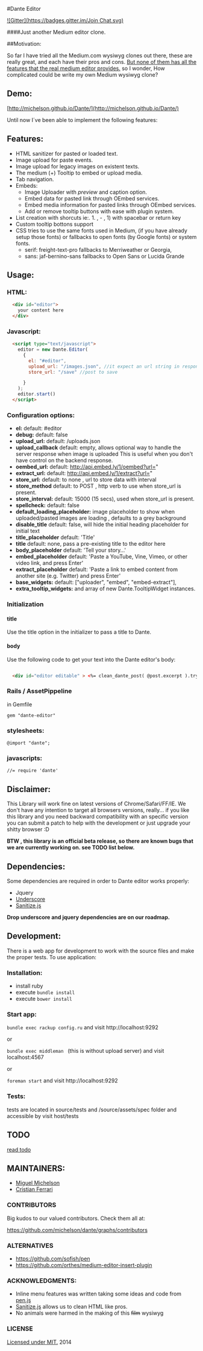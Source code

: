 #Dante Editor

[![Gitter](https://badges.gitter.im/Join Chat.svg)](https://gitter.im/michelson/Dante?utm_source=badge&utm_medium=badge&utm_campaign=pr-badge&utm_content=badge)

####Just another Medium editor clone.

##Motivation:

So far I have tried all the Medium.com wysiwyg clones out there, these are really great, and each have their pros and cons. [But none of them has all the features that the real medium editor provides.](http://howtox.com/medium-editor-clones-in-js/)
so I wonder, How complicated could be write my own Medium wysiwyg clone?

## Demo:

[http://michelson.github.io/Dante/](http://michelson.github.io/Dante/)

Until now I´ve been able to implement the following features:

## Features:

+ HTML sanitizer for pasted or loaded text.
+ Image upload for paste events.
+ Image upload for legacy images on existent texts.
+ The medium (+) Tooltip to embed or upload media.
+ Tab navigation.
+ Embeds:
  + Image Uploader with *preview* and caption option.
  + Embed data for pasted link through OEmbed services.
  + Embed media information for pasted links through OEmbed services.
  + Add or remove tooltip buttons with ease with plugin system.
+ List creation with shorcuts ie:. 1. , - , 1) with spacebar or return key
+ Custom tooltip bottons support
+ CSS tries to use the same fonts used in Medium, (if you have already setup those fonts) or fallbacks to open fonts (by Google fonts) or system fonts.
  + serif: freight-text-pro fallbacks to Merriweather or Georgia,
  + sans:  jaf-bernino-sans fallbacks to Open Sans or Lucida Grande


## Usage:

### HTML:

```html
  <div id="editor">
    your content here
  </div>
```

### Javascript:

```html
  <script type="text/javascript">
    editor = new Dante.Editor(
      {
        el: "#editor",
        upload_url: "/images.json", //it expect an url string in response like /your/server/image.jpg or http://app.com/images/image.jpg
        store_url: "/save" //post to save

      }
    );
    editor.start()
  </script>
```

### Configuration options:

+ **el:**          default: #editor
+ **debug:**   default: false
+ **upload_url:**  default: /uploads.json
+ **upload_callback** default: empty, allows optional way to handle the server response when image is uploaded This is useful when you don't have control on the backend response.
+ **oembed_url:**  default: http://api.embed.ly/1/oembed?url="
+ **extract_url:** default: http://api.embed.ly/1/extract?url="
+ **store_url:**   default: to none , url to store data with interval
+ **store_method** default: to POST , http verb to use when store_url is present.
+ **store_interval:** default: 15000 (15 secs), used when store_url is present.
+ **spellcheck:**  default: false
+ **default_loading_placeholder:** image placeholder to show when uploaded/pasted images are loading , defaults to a grey background
+ **disable_title** default: false, will hide the initial heading placeholder for initial text
+ **title_placeholder** default: 'Title'
+ **title** default: none, pass a pre-existing title to the editor here
+ **body_placeholder** default: 'Tell your story…'
+ **embed_placeholder** default: 'Paste a YouTube, Vine, Vimeo, or other video link, and press Enter'
+ **extract_placeholder** default: 'Paste a link to embed content from another site (e.g. Twitter) and press Enter'
+ **base_widgets:** default: ["uploader", "embed", "embed-extract"],
+ **extra_tooltip_widgets:** and array of new Dante.TooltipWidget instances.

### Initialization

#### title
 Use the title option in the initializer to pass a title to Dante.
   
#### body
  Use the following code to get your text into the Dante editor's body:
```html

  <div id="editor editable" > <%= clean_dante_post( @post.excerpt ).try(:html_safe) %> </div>

```

### Rails / AssetPippeline

in Gemfile

```gem "dante-editor"```

### stylesheets:

```@import "dante";```

### javascripts:

```//= require 'dante'```

## Disclaimer:

This Library will work fine on latest versions of Chrome/Safari/FF/IE.
We don't have any intention to target all browsers versions, really... if you like this library and you need backward compatibility with an specific version you can submit a patch to help with the development or just upgrade your shitty browser :D

**BTW , this library is an official beta release, so there are known bugs that we are currently working on.
see TODO list below.**

## Dependencies:

Some dependencies are required in order to Dante editor works properly:

+ Jquery
+ [Underscore](https://github.com/documentcloud/underscore)
+ [Sanitize.js](https://github.com/gbirke/sanitize.js)


**Drop underscore and jquery dependencies are on our roadmap.**


## Development:

There is a web app for development to work with the source files and make the proper tests. To use application:

### Installation:

+ install ruby
+ execute `bundle install`
+ execute `bower install`

### Start app:

`bundle exec rackup config.ru` and visit http://localhost:9292

or

`bundle exec middleman ` (this is without upload server)
and visit localhost:4567

or

`foreman start` and visit http://localhost:9292

### Tests:

tests are located in source/tests and /source/assets/spec folder and accessible by visit host/tests

## TODO

  [read todo](./TODO.md)

## MAINTAINERS:

+ [Miguel Michelson](http://github.com/michelson)
+ [Cristian Ferrari](http://github.com/cristianferrarig)

### CONTRIBUTORS

Big kudos to our valued contributors. Check them all at:

https://github.com/michelson/dante/graphs/contributors

### ALTERNATIVES

+ https://github.com/sofish/pen
+ https://github.com/orthes/medium-editor-insert-plugin

### ACKNOWLEDGMENTS:

+ Inline menu features was written taking some ideas and code from [pen.js](https://github.com/sofish/pen)
+ [Sanitize.js](https://github.com/gbirke/sanitize.js) allows us to clean HTML like pros.
+ No animals were harmed in the making of this ~~film~~ wysiwyg

### LICENSE

[Licensed under MIT.](./license.md) 2014
